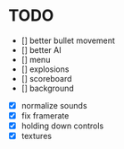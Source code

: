 # TODO #
- [] better bullet movement
- [] better AI
- [] menu
- [] explosions
- [] scoreboard
- [] background
- [x] normalize sounds
- [x] fix framerate
- [x] holding down controls
- [x] textures
